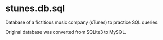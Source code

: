 # stunes.db.sql
Database of a fictitious music company (sTunes) to practice SQL queries. 

Original database was converted from SQLite3 to MySQL. 
